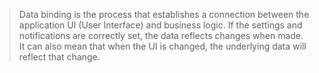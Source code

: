 >Data binding is the process that establishes a connection between the
>application UI (User Interface) and business logic. If the settings and
>notifications are correctly set, the data reflects changes when made.
>It can also mean that when the UI is changed, the underlying data will
>reflect that change.

